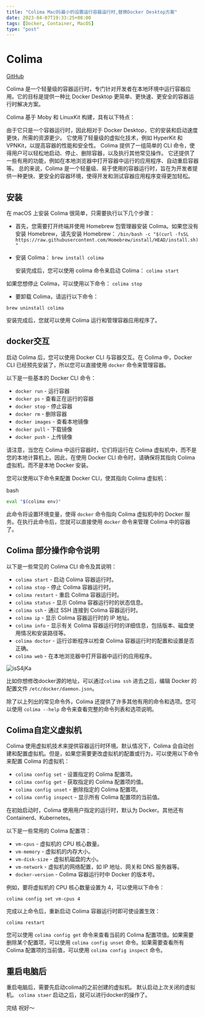 ```yaml
---
title: "Colima MacOS最小的设置运行容器运行时,替换Docker Desktop方案"
date: 2023-04-07T19:33:25+08:00
tags: [Docker, Container, MacOS]
type: "post"
---
```


# Colima
[GitHub](https://github.com/abiosoft/colima)

Colima 是一个轻量级的容器运行时，专门针对开发者在本地环境中运行容器应用。它的目标是提供一种比 Docker Desktop 更简单、更快速、更安全的容器运行时解决方案。

Colima 基于 Moby 和 LinuxKit 构建，具有以下特点：

由于它只是一个容器运行时，因此相对于 Docker Desktop，它的安装和启动速度更快，所需的资源更少。
它使用了轻量级的虚拟化技术，例如 HyperKit 和 VPNKit，以提高容器的性能和安全性。
Colima 提供了一组简单的 CLI 命令，使得用户可以轻松地启动、停止、删除容器，以及执行其他常见操作。
它还提供了一些有用的功能，例如在本地浏览器中打开容器中运行的应用程序、自动重启容器等。
总的来说，Colima 是一个轻量级、易于使用的容器运行时，旨在为开发者提供一种更快、更安全的容器环境，使得开发和测试容器应用程序变得更加轻松。

## 安装
在 macOS 上安装 Colima 很简单，只需要执行以下几个步骤：

* 首先，您需要打开终端并使用 Homebrew 包管理器安装 Colima。如果您没有安装 Homebrew，请先安装 Homebrew：
`/bin/bash -c "$(curl -fsSL https://raw.githubusercontent.com/Homebrew/install/HEAD/install.sh)"`

* 安装 Colima：
`brew install colima`

  安装完成后，您可以使用 colima 命令来启动 Colima：
`colima start` 

如果您想停止 Colima，可以使用以下命令：
`colima stop`

* 要卸载 Colima，请运行以下命令：

`brew uninstall colima`

安装完成后，您就可以使用 Colima 运行和管理容器应用程序了。

## docker交互
启动 Colima 后，您可以使用 Docker CLI 与容器交互。在 Colima 中，Docker CLI 已经预先安装了，所以您可以直接使用 `docker` 命令来管理容器。

以下是一些基本的 Docker CLI 命令：

*   `docker run` - 运行容器
*   `docker ps` - 查看正在运行的容器
*   `docker stop` - 停止容器
*   `docker rm` - 删除容器
*   `docker images` - 查看本地镜像
*   `docker pull` - 下载镜像
*   `docker push` - 上传镜像

请注意，当您在 Colima 中运行容器时，它们将运行在 Colima 虚拟机中，而不是您的本地计算机上。因此，在使用 Docker CLI 命令时，请确保将其指向 Colima 虚拟机，而不是本地 Docker 安装。

您可以使用以下命令来配置 Docker CLI，使其指向 Colima 虚拟机：

bash

```bash
eval "$(colima env)"
```

此命令将设置环境变量，使得 `docker` 命令指向 Colima 虚拟机中的 Docker 服务。在执行此命令后，您就可以直接使用 `docker` 命令来管理 Colima 中的容器了。

## Colima 部分操作命令说明
以下是一些常见的 Colima CLI 命令及其说明：

*   `colima start` - 启动 Colima 容器运行时。
*   `colima stop` - 停止 Colima 容器运行时。
*   `colima restart` - 重启 Colima 容器运行时。
*   `colima status` - 显示 Colima 容器运行时的状态信息。
*   `colima ssh` - 通过 SSH 连接到 Colima 容器运行时。
*   `colima ip` - 显示 Colima 容器运行时的 IP 地址。
*   `colima info` - 显示有关 Colima 容器运行时的详细信息，包括版本、磁盘使用情况和安装路径等。
*   `colima doctor` - 运行诊断程序以检查 Colima 容器运行时的配置和设置是否正确。
*   `colima web` - 在本地浏览器中打开容器中运行的应用程序。

![isS4jKa](https://i.imgur.com/isS4jKa.png)

比如你想修改docker源的地址，可以通过`colima ssh` 进去之后，编辑 Docker 的配置文件 `/etc/docker/daemon.json`。

除了以上列出的常见命令外，Colima 还提供了许多其他有用的命令和选项。您可以使用 `colima --help` 命令来查看完整的命令列表和选项说明。

## Colima自定义虚拟机
Colima 使用虚拟机技术来提供容器运行时环境。默认情况下，Colima 会自动创建和配置虚拟机。但是，如果您需要更改虚拟机的配置或行为，可以使用以下命令来配置 Colima 的虚拟机：

*   `colima config set` - 设置指定的 Colima 配置项。
*   `colima config get` - 获取指定的 Colima 配置项的值。
*   `colima config unset` - 删除指定的 Colima 配置项。
*   `colima config inspect` - 显示所有 Colima 配置项的当前值。

在初始启动时，Colima 使用用户指定的运行时，默认为 Docker。其他还有 Containerd、Kubernetes。

以下是一些常用的 Colima 配置项：

*   `vm-cpus` - 虚拟机的 CPU 核心数量。
*   `vm-memory` - 虚拟机的内存大小。
*   `vm-disk-size` - 虚拟机磁盘的大小。
*   `vm-network` - 虚拟机的网络配置，如 IP 地址、网关和 DNS 服务器等。
*   `docker-version` - Colima 容器运行时中 Docker 的版本号。

例如，要将虚拟机的 CPU 核心数量设置为 4，可以使用以下命令：

```arduino
colima config set vm-cpus 4
```

完成以上命令后，重新启动 Colima 容器运行时即可使设置生效：

`colima restart`

您可以使用 `colima config get` 命令来查看当前的 Colima 配置项值。如果需要删除某个配置项，可以使用 `colima config unset` 命令。如果需要查看所有 Colima 配置项的当前值，可以使用 `colima config inspect` 命令。

## 重启电脑后
重启电脑后，需要先启动colima的之前创建的虚拟机。 默认启动上次关闭的虚拟机。 `colima staer` 启动之后，就可以进行docker的操作了。

完结
祝好～
